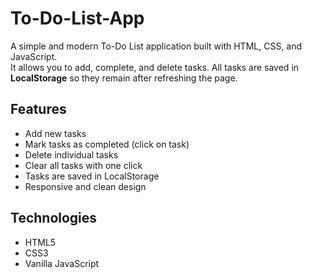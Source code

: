 # To-Do-List-App

A simple and modern To-Do List application built with HTML, CSS, and JavaScript.  
It allows you to add, complete, and delete tasks. All tasks are saved in **LocalStorage** so they remain after refreshing the page.  

## Features
- Add new tasks
- Mark tasks as completed (click on task)
- Delete individual tasks
- Clear all tasks with one click
- Tasks are saved in LocalStorage
- Responsive and clean design

## Technologies
- HTML5
- CSS3
- Vanilla JavaScript
